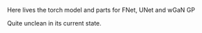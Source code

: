 Here lives the torch model and parts for FNet, UNet and wGaN GP

Quite unclean in its current state. 